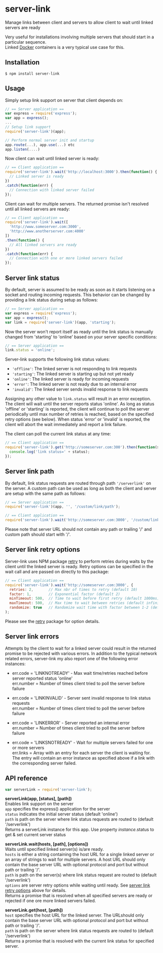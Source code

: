 # server-link #

Manage links between client and servers to allow client to wait until linked servers are ready

Very useful for installations involving multiple servers that should start in a particular sequence.  
Linked [Docker](http://www.docker.com) containers is a very typical use case for this.

## Installation ##

```
$ npm install server-link
```

## Usage ##

Simply setup link support on server that client depends on:

```javascript
// == Server application ==
var express = require('express');
var app = express();
...
// Setup link support
require('server-link')(app);

// Perform normal server init and startup
app.route(...), app.use(...) etc
app.listen(....)
```

Now client can wait until linked server is ready:

```javascript
// == Client application ==
require('server-link').wait('http://localhost:3000').then(function() {
  // Linked server is ready
})
.catch(function(err) {
  // Connection with linked server failed 
});
```

Client can wait for multiple servers. The returned promise isn't resolved until all linked servers are ready:

```javascript
// == Client application ==
require('server-link').wait([
  'http://www.someserver.com:3000', 
  'http://www.anotherserver.com:4000'
])
.then(function() {
  // All linked servers are ready
})
.catch(function(err) {
  // Connection with one or more linked servers failed
});
```
## Server link status ##
By default, server is assumed to be ready as soon as it starts listening on a socket and routing incoming requests. This behavior can be changed by providing a link status during setup as follows:

```javascript
// == Server application ==
var express = require('express');
var app = express();
var link = require('server-link')(app, 'starting');
```
Now the server won't report itself as ready until the link status is manually changed from 'starting' to 'online' based on your server specific conditions:
```javascript
// == Server application ==
link.status = 'online';
```
Server-link supports the following link status values:
- `'offline'`: The linked server is not responding to link requests
- `'starting'`: The linked server is starting up but not yet ready
- `'online'`: The linked server is ready for incoming requests
- `'error'`: The linked server is not ready due to an internal error
- `'invalid'`: The linked server sends invalid response to link requests

Assigning any other value to `link.status` will result in an error exception. The client will wait until the server reports status 'online'. As long as status 'offline' or 'starting' is reported, the client will continue to poll the server periodically until max number of retries is reached, based on the specified retry options (see below). When status 'error' or 'invalid' is reported, the client will abort the wait immediately and report a link failure.  

The client can poll the current link status at any time:
```javascript
// == Client application ==
require('server-link').get('http://someserver.com:300').then(function(status) {
  console.log('link status=' + status);
});
```
## Server link path ##
By default, link status requests are routed through path `'/serverlink'` on the server. A custom path can be used as long as both the client and server are setup with the same path as follows: 
```javascript
// == Server application ==
require('server-link')(app, '', '/custom/link/path');
```
```javascript
// == Client application ==
require('server-link').wait('http://someserver.com:3000', '/custom/link/path');
```
Please note that server URL should not contain any path or trailing '/' and custom path should start with '/'.
## Server link retry options ##
Server-link uses NPM package [retry](https://www.npmjs.com/package/retry) to perform retries during waits by the client until the linked server is ready. Retry options can be specified in the wait call and are passed on directly to this package:
```javascript
// == Client application ==
require('server-link').wait('http://someserver.com:3000', {
  retries: 2,       // Max nbr of times to retry (default 10)
  factor: 1,        // Exponential factor (default 2)
  minTimeout: 500,  // Time to wait before first retry (default 1000ms)
  maxTimeout: 500,  // Max time to wait between retries (default infinity)
  randomize: true   // Randomize wait time with factor between 1-2 (default false)
);
```
Please see the [retry](https://www.npmjs.com/package/retry) package for option details.
## Server link errors ##
Attempts by the client to wait for a linked server could result in the returned promise to be rejected with various errors. In addition to the typical network related errors, server-link my also report one of the following error instances:
- err.code = 'LINKNOTREADY' - Max wait time/retries reached before server reported status 'online'  
err.number = Number of times client tried to poll the server before failure

- err.code = 'LINKINVALID' - Server sent invalid response to link status requests  
err.number = Number of times client tried to poll the server before failure

- err.code = 'LINKERROR' - Server reported an internal error  
err.number = Number of times client tried to poll the server before failure

- err.code = 'LINKSNOTREADY' - Wait for multiple servers failed for one or more servers  
err.links = Array with an entry for each server the client is waiting for. The entry will contain an error instance as specified above if a link with the corresponding server failed.

## API reference ##
```javascript
var serverLink = require('server-link');
```
**serverLink(app, [status], [path])**  
Enables link support on the server  
`app` specifies the express() application for the server  
`status` indicates the initial server status (default 'online')  
`path` is path on the server where link status requests are routed to (default '/serverlink')  
Returns a serverLink instance for this app. Use property *instance*.status to get & set current server status

**serverLink.wait(hosts, [path], [options])**  
Waits until specified linked server(s) is/are ready.  
`hosts` is either a string containing the host URL for a single linked server or an array of strings to wait for multiple servers. A host URL should only contain the base server URL with optional protocol and port but without path or trailing '/'.  
`path` is path on the server(s) where link status request are routed to (default '/serverlink')  
`options` are server retry options while waiting until ready. See [server link retry options](#server-link-retry-options) above for details.  
Returns a promise that is resolved when all specified servers are ready or rejected if one ore more linked servers failed.

**serverLink.get(host, [path])**  
`host` specifies the host URL for the linked server. The URLshould only contain the base server URL with optional protocol and port but without path or trailing '/'.  
`path` is path on the server where link status requests are routed to (default '/serverlink')  
Returns a promise that is resolved with the current link status for specified server.
